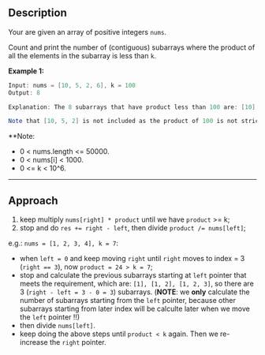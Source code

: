 ## Description

Your are given an array of positive integers `nums`.

Count and print the number of (contiguous) subarrays where the product of all the elements in the subarray is less than `k`.

**Example 1:**
```java
Input: nums = [10, 5, 2, 6], k = 100
Output: 8

Explanation: The 8 subarrays that have product less than 100 are: [10], [5], [2], [6], [10, 5], [5, 2], [2, 6], [5, 2, 6].

Note that [10, 5, 2] is not included as the product of 100 is not strictly less than k.
```

**Note:
* 0 < nums.length <= 50000.
* 0 < nums[i] < 1000.
* 0 <= k < 10^6.

*** 
## Approach
1. keep multiply `nums[right] * product` until we have `product` >= k;
2. stop and do `res += right - left`, then divide `product /= nums[left]`;

e.g.: `nums = [1, 2, 3, 4], k = 7`:
* when `left = 0` and keep moving `right` until `right` moves to index = 3 (`right == 3`), now `product = 24 > k = 7`;
* stop and calculate the previous subarrays starting at `left` pointer that meets the requirement, which are: `[1], [1, 2], [1, 2, 3]`, so there are 3 (`right - left = 3 - 0 = 3`) subarrays. (**NOTE**: we **only** calculate the number of subarrays starting from the `left` pointer, because other subarrays starting from later index will be calculte later when we move the `left` pointer !!)
* then divide `nums[left]`.
* keep doing the above steps until `product < k` again. Then we re-increase the `right` pointer.
